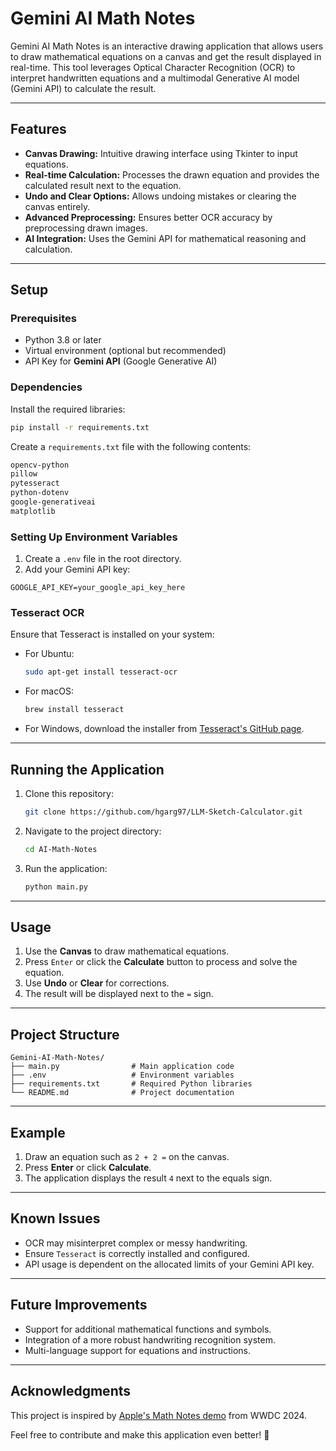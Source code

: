 # Gemini AI Math Notes

Gemini AI Math Notes is an interactive drawing application that allows users to draw mathematical equations on a canvas and get the result displayed in real-time. This tool leverages Optical Character Recognition (OCR) to interpret handwritten equations and a multimodal Generative AI model (Gemini API) to calculate the result.

---

## Features

- **Canvas Drawing:** Intuitive drawing interface using Tkinter to input equations.
- **Real-time Calculation:** Processes the drawn equation and provides the calculated result next to the equation.
- **Undo and Clear Options:** Allows undoing mistakes or clearing the canvas entirely.
- **Advanced Preprocessing:** Ensures better OCR accuracy by preprocessing drawn images.
- **AI Integration:** Uses the Gemini API for mathematical reasoning and calculation.

---

## Setup

### Prerequisites

- Python 3.8 or later
- Virtual environment (optional but recommended)
- API Key for **Gemini API** (Google Generative AI)

### Dependencies

Install the required libraries:

```bash
pip install -r requirements.txt
```

Create a `requirements.txt` file with the following contents:

```txt
opencv-python
pillow
pytesseract
python-dotenv
google-generativeai
matplotlib
```

### Setting Up Environment Variables

1. Create a `.env` file in the root directory.
2. Add your Gemini API key:

```env
GOOGLE_API_KEY=your_google_api_key_here
```

### Tesseract OCR

Ensure that Tesseract is installed on your system:

- For Ubuntu:
  ```bash
  sudo apt-get install tesseract-ocr
  ```
- For macOS:
  ```bash
  brew install tesseract
  ```
- For Windows, download the installer from [Tesseract's GitHub page](https://github.com/tesseract-ocr/tesseract).

---

## Running the Application

1. Clone this repository:
   ```bash
   git clone https://github.com/hgarg97/LLM-Sketch-Calculator.git
   ```
2. Navigate to the project directory:
   ```bash
   cd AI-Math-Notes
   ```
3. Run the application:
   ```bash
   python main.py
   ```

---

## Usage

1. Use the **Canvas** to draw mathematical equations.
2. Press `Enter` or click the **Calculate** button to process and solve the equation.
3. Use **Undo** or **Clear** for corrections.
4. The result will be displayed next to the `=` sign.

---

## Project Structure

```plaintext
Gemini-AI-Math-Notes/
├── main.py                # Main application code
├── .env                   # Environment variables
├── requirements.txt       # Required Python libraries
└── README.md              # Project documentation
```

---

## Example

1. Draw an equation such as `2 + 2 =` on the canvas.
2. Press **Enter** or click **Calculate**.
3. The application displays the result `4` next to the equals sign.

---

## Known Issues

- OCR may misinterpret complex or messy handwriting.
- Ensure `Tesseract` is correctly installed and configured.
- API usage is dependent on the allocated limits of your Gemini API key.

---

## Future Improvements

- Support for additional mathematical functions and symbols.
- Integration of a more robust handwriting recognition system.
- Multi-language support for equations and instructions.

---

## Acknowledgments

This project is inspired by [Apple's Math Notes demo](https://www.youtube.com/live/RXeOiIDNNek?si=zsfLkfVtCoCqk1ie&t=2806) from WWDC 2024.

Feel free to contribute and make this application even better! 🚀
